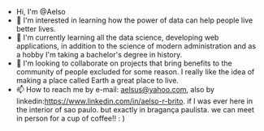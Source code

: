 - Hi, I'm @Aelso
- 👀 I'm interested in learning how the power of data can help people live better lives.
- 🌱 I'm currently learning all the data science, developing web applications, in addition to the science of modern administration and as a hobby I'm taking a bachelor's degree in history.
- 💞️ I'm looking to collaborate on projects that bring benefits to the community of people excluded for some reason. I really like the idea of ​​making a place called Earth a great place to live.
- 📫 How to reach me by e-mail: aelsus@yahoo.com, also by linkedin:https://www.linkedin.com/in/aelso-r-brito. if I was ever here in the interior of sao paulo. but exactly in bragança paulista. we can meet in person for a cup of coffee!! : )
<!---
Aelso/Aelso is a ✨ special ✨ repository because its `README.md` (this file) appears on your GitHub profile.
You can click the Preview link to take a look at your changes.
--->
